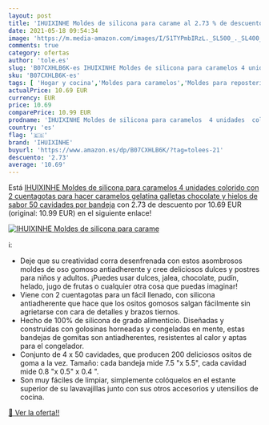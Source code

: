 ```yaml
---
layout: post
title: 'IHUIXINHE Moldes de silicona para carame al 2.73 % de descuento'
date: 2021-05-18 09:54:34
image: 'https://m.media-amazon.com/images/I/51TYPmbIRzL._SL500_._SL400_.jpg'
comments: true
category: ofertas
author: 'tole.es'
slug: 'B07CXHLB6K-es IHUIXINHE Moldes de silicona para caramelos 4 unidades...'
sku: 'B07CXHLB6K-es'
tags: [ 'Hogar y cocina','Moldes para caramelos','Moldes para repostería','Repostería','chocolate','ihuixinhe', ]
actualPrice: 10.69 EUR
currency: EUR
price: 10.69
comparePrice: 10.99 EUR
prodname: 'IHUIXINHE Moldes de silicona para caramelos  4 unidades  colorido  con 2 cuentagotas  para hacer caramelos  gelatina  galletas  chocolate y hielos de sabor  50 cavidades por bandeja'
country: 'es'
flag: '🇪🇸'
brand: 'IHUIXINHE'
buyurl: 'https://www.amazon.es/dp/B07CXHLB6K/?tag=tolees-21'
descuento: '2.73'
average: '10.69'
---
```


Está [IHUIXINHE Moldes de silicona para caramelos  4 unidades  colorido  con 2 cuentagotas  para hacer caramelos  gelatina  galletas  chocolate y hielos de sabor  50 cavidades por bandeja](https://www.amazon.es/dp/B07CXHLB6K/?tag=tolees-21) con 2.73 de descuento por 10.69 EUR (original: 10.99 EUR) en el siguiente enlace!

[![IHUIXINHE Moldes de silicona para carame](https://m.media-amazon.com/images/I/51TYPmbIRzL._SL500_._SL400_.jpg)](https://www.amazon.es/dp/B07CXHLB6K/?tag=tolees-21)

ℹ️:

- Deje que su creatividad corra desenfrenada con estos asombrosos moldes de oso gomoso antiadherente y cree deliciosos dulces y postres para niños y adultos. ¡Puedes usar dulces, jalea, chocolate, pudín, helado, jugo de frutas o cualquier otra cosa que puedas imaginar!
- Viene con 2 cuentagotas para un fácil llenado, con silicona antiadherente que hace que los ositos gomosos salgan fácilmente sin agrietarse con cara de detalles y brazos tiernos.
- Hecho de 100% de silicona de grado alimenticio. Diseñadas y construidas con golosinas horneadas y congeladas en mente, estas bandejas de gomitas son antiadherentes, resistentes al calor y aptas para el congelador.
- Conjunto de 4 x 50 cavidades, que producen 200 deliciosos ositos de goma a la vez. Tamaño: cada bandeja mide 7.5 "x 5.5", cada cavidad mide 0.8 "x 0.5" x 0.4 ".
- Son muy fáciles de limpiar, simplemente colóquelos en el estante superior de su lavavajillas junto con sus otros accesorios y utensilios de cocina.

[🛒 Ver la oferta!!](https://www.amazon.es/dp/B07CXHLB6K/?tag=tolees-21)
